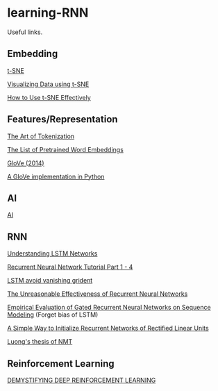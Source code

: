 # learning-RNN
Useful links.

## Embedding

[t-SNE](https://lvdmaaten.github.io/tsne/)

[Visualizing Data using t-SNE](http://www.jmlr.org/papers/volume9/vandermaaten08a/vandermaaten08a.pdf)

[How to Use t-SNE Effectively](https://distill.pub/2016/misread-tsne/)

## Features/Representation
[The Art of Tokenization](https://www.ibm.com/developerworks/community/blogs/nlp/entry/tokenization?lang=en)

[The List of Pretrained Word Embeddings](http://ahogrammer.com/2017/01/20/the-list-of-pretrained-word-embeddings/)

[GloVe (2014)](https://nlp.stanford.edu/projects/glove/)

[A GloVe implementation in Python](http://www.foldl.me/2014/glove-python/)

## AI
[AI](https://legacy.gitbook.com/book/leonardoaraujosantos/artificial-inteligence/details)



## RNN

[Understanding LSTM Networks](http://colah.github.io/posts/2015-08-Understanding-LSTMs/)

[Recurrent Neural Network Tutorial Part 1 - 4](http://www.wildml.com/2015/09/recurrent-neural-networks-tutorial-part-1-introduction-to-rnns/)

[LSTM avoid vanishing grident](https://www.quora.com/How-does-LSTM-help-prevent-the-vanishing-and-exploding-gradient-problem-in-a-recurrent-neural-network)

[The Unreasonable Effectiveness of Recurrent Neural Networks](http://karpathy.github.io/2015/05/21/rnn-effectiveness/)

[Empirical Evaluation of Gated Recurrent Neural Networks on Sequence Modeling](https://arxiv.org/pdf/1412.3555v1.pdf) (Forget bias of LSTM)

[A Simple Way to Initialize Recurrent Networks of Rectified Linear Units](https://arxiv.org/pdf/1504.00941.pdf)

[Luong's thesis of NMT](https://github.com/lmthang/thesis/blob/master/thesis.pdf)

## Reinforcement Learning

[DEMYSTIFYING DEEP REINFORCEMENT LEARNING](http://neuro.cs.ut.ee/demystifying-deep-reinforcement-learning/)
